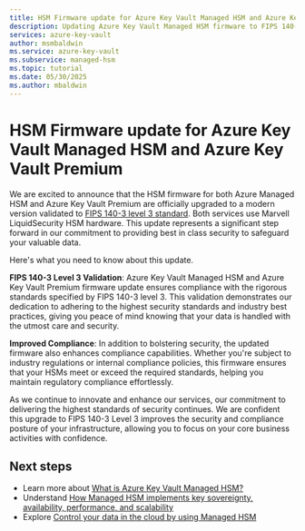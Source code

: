 ```yaml
---
title: HSM Firmware update for Azure Key Vault Managed HSM and Azure Key Vault Premium for enhanced security and compliance
description: Updating Azure Key Vault Managed HSM firmware to FIPS 140-3 level 3 enhances security and compliance, ensuring seamless transitions and continued support for users globally.
services: azure-key-vault
author: msmbaldwin
ms.service: azure-key-vault
ms.subservice: managed-hsm
ms.topic: tutorial
ms.date: 05/30/2025
ms.author: mbaldwin
---
```


# HSM Firmware update for Azure Key Vault Managed HSM and Azure Key Vault Premium

We are excited to announce that the HSM firmware for both Azure Managed HSM and Azure Key Vault Premium are officially upgraded to a modern version validated to [FIPS 140-3 level 3 standard](https://csrc.nist.gov/projects/cryptographic-module-validation-program/certificate/4700). Both services use Marvell LiquidSecurity HSM hardware. This update represents a significant step forward in our commitment to providing best in class security to safeguard your valuable data.

Here's what you need to know about this update.

**FIPS 140-3 Level 3 Validation**: Azure Key Vault Managed HSM and Azure Key Vault Premium firmware update ensures compliance with the rigorous standards specified by FIPS 140-3 level 3. This validation demonstrates our dedication to adhering to the highest security standards and industry best practices, giving you peace of mind knowing that your data is handled with the utmost care and security.

**Improved Compliance**: In addition to bolstering security, the updated firmware also enhances compliance capabilities. Whether you're subject to industry regulations or internal compliance policies, this firmware ensures that your HSMs meet or exceed the required standards, helping you maintain regulatory compliance effortlessly.

As we continue to innovate and enhance our services, our commitment to delivering the highest standards of security continues. We are confident this upgrade to FIPS 140-3 Level 3 improves the security and compliance posture of your infrastructure, allowing you to focus on your core business activities with confidence.

## Next steps

- Learn more about [What is Azure Key Vault Managed HSM?](overview.md)
- Understand [How Managed HSM implements key sovereignty, availability, performance, and scalability](managed-hsm-technical-details.md)
- Explore [Control your data in the cloud by using Managed HSM](mhsm-control-data.md)

